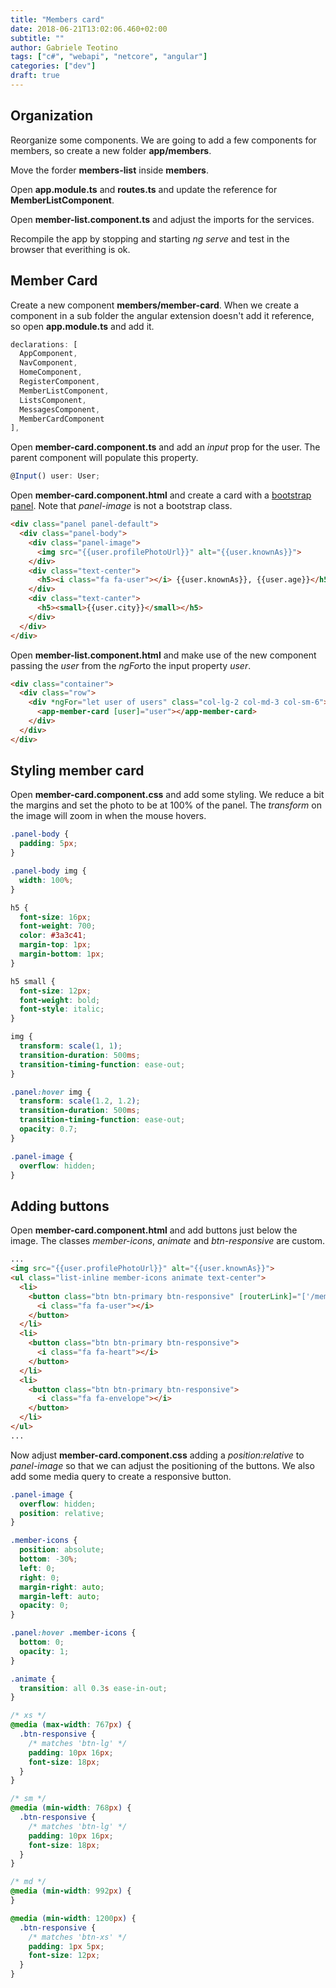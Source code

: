 ```yaml
---
title: "Members card"
date: 2018-06-21T13:02:06.460+02:00
subtitle: ""
author: Gabriele Teotino
tags: ["c#", "webapi", "netcore", "angular"]
categories: ["dev"]
draft: true
---
```


<!--more-->

## Organization

Reorganize some components. We are going to add a few components for members, so create a new folder **app/members**.

Move the forder **members-list** inside **members**.

Open **app.module.ts** and **routes.ts** and update the reference for **MemberListComponent**.

Open **member-list.component.ts** and adjust the imports for the services.

Recompile the app by stopping and starting *ng serve* and test in the browser that everithing is ok.

## Member Card

Create a new component **members/member-card**. When we create a component in a sub folder the angular extension doesn't add it reference, so open **app.module.ts** and add it.

```typescript
declarations: [
  AppComponent,
  NavComponent,
  HomeComponent,
  RegisterComponent,
  MemberListComponent,
  ListsComponent,
  MessagesComponent,
  MemberCardComponent
],
```

Open **member-card.component.ts** and add an *input* prop for the user. The parent component will populate this property.

```typescript
@Input() user: User;
```

Open **member-card.component.html** and create a card with a [bootstrap panel](http://getbootstrap.com/docs/3.3/components/#panels). Note that *panel-image* is not a bootstrap class.

```html
<div class="panel panel-default">
  <div class="panel-body">
    <div class="panel-image">
      <img src="{{user.profilePhotoUrl}}" alt="{{user.knownAs}}">
    </div>
    <div class="text-center">
      <h5><i class="fa fa-user"></i> {{user.knownAs}}, {{user.age}}</h5>
    </div>
    <div class="text-canter">
      <h5><small>{{user.city}}</small></h5>
    </div>
  </div>
</div>
```

Open **member-list.component.html** and make use of the new component passing the *user* from the *ngFor*to the input property *user*.

```html
<div class="container">
  <div class="row">
    <div *ngFor="let user of users" class="col-lg-2 col-md-3 col-sm-6">
      <app-member-card [user]="user"></app-member-card>
    </div>
  </div>
</div>
```

## Styling member card

Open **member-card.component.css** and add some styling. We reduce a bit the margins and set the photo to be at 100% of the panel. The *transform* on the image will zoom in when the mouse hovers.

```css
.panel-body {
  padding: 5px;
}

.panel-body img {
  width: 100%;
}

h5 {
  font-size: 16px;
  font-weight: 700;
  color: #3a3c41;
  margin-top: 1px;
  margin-bottom: 1px;
}

h5 small {
  font-size: 12px;
  font-weight: bold;
  font-style: italic;
}

img {
  transform: scale(1, 1);
  transition-duration: 500ms;
  transition-timing-function: ease-out;
}

.panel:hover img {
  transform: scale(1.2, 1.2);
  transition-duration: 500ms;
  transition-timing-function: ease-out;
  opacity: 0.7;
}

.panel-image {
  overflow: hidden;
}
```

## Adding buttons

Open **member-card.component.html** and add buttons just below the image. The classes *member-icons*, *animate* and *btn-responsive* are custom.

```html
...
<img src="{{user.profilePhotoUrl}}" alt="{{user.knownAs}}">
<ul class="list-inline member-icons animate text-center">
  <li>
    <button class="btn btn-primary btn-responsive" [routerLink]="['/members/', user.id]">
      <i class="fa fa-user"></i>
    </button>
  </li>
  <li>
    <button class="btn btn-primary btn-responsive">
      <i class="fa fa-heart"></i>
    </button>
  </li>
  <li>
    <button class="btn btn-primary btn-responsive">
      <i class="fa fa-envelope"></i>
    </button>
  </li>
</ul>
...
```

Now adjust **member-card.component.css** adding a *position:relative* to *panel-image* so that we can adjust the positioning of the buttons. We also add some media query to create a responsive button.

```css
.panel-image {
  overflow: hidden;
  position: relative;
}

.member-icons {
  position: absolute;
  bottom: -30%;
  left: 0;
  right: 0;
  margin-right: auto;
  margin-left: auto;
  opacity: 0;
}

.panel:hover .member-icons {
  bottom: 0;
  opacity: 1;
}

.animate {
  transition: all 0.3s ease-in-out;
}

/* xs */
@media (max-width: 767px) {
  .btn-responsive {
    /* matches 'btn-lg' */
    padding: 10px 16px;
    font-size: 18px;
  }
}

/* sm */
@media (min-width: 768px) {
  .btn-responsive {
    /* matches 'btn-lg' */
    padding: 10px 16px;
    font-size: 18px;
  }
}

/* md */
@media (min-width: 992px) {
}

@media (min-width: 1200px) {
  .btn-responsive {
    /* matches 'btn-xs' */
    padding: 1px 5px;
    font-size: 12px;
  }
}
```
